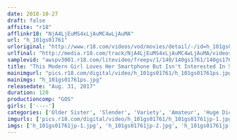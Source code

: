 ```yaml
---
date: 2018-10-27
draft: false
affsite: "r18"
afflinkr18: "NjA4LjEuMS4xLjAuMC4wLjAuMA"
url: "h_101gs01761"
urloriginal: "http://www.r18.com/videos/vod/movies/detail/-/id=h_101gs01761"
urlfinal: "http://media.r18.com/track/NjA4LjEuMS4xLjAuMC4wLjAuMA/videos/vod/movies/detail/-/id=h_101gs01761"
samplevid: "awspv3001.r18.com/litevideo/freepv/1/140/140gs1761/140gs1761_dmb_w.mp4"
title: "This Modern Girl Loves Her Smartphone But Isn't Interested In Sex, But When This Dirty Old Man Gave Her Some Slimy Foreplay And Continued Assaulting Her With His Big Cock, She Eventually Transformed Into A Sex Loving Slut #005"
mainimgurl: "pics.r18.com/digital/video/h_101gs01761/h_101gs01761ps.jpg"
mainimgs: "h_101gs01761ps.jpg"
releasedate: "Aug. 31, 2017"
duration: 120
productioncomp: "GOS"
girls: ['----']
categories: ['Older Sister', 'Slender', 'Variety', 'Amateur', 'Huge Dick - Large Dick', 'Hi-Def']
imgurls: ['pics.r18.com/digital/video/h_101gs01761/h_101gs01761jp-1.jpg', 'pics.r18.com/digital/video/h_101gs01761/h_101gs01761jp-2.jpg', 'pics.r18.com/digital/video/h_101gs01761/h_101gs01761jp-3.jpg', 'pics.r18.com/digital/video/h_101gs01761/h_101gs01761jp-4.jpg', 'pics.r18.com/digital/video/h_101gs01761/h_101gs01761jp-5.jpg', 'pics.r18.com/digital/video/h_101gs01761/h_101gs01761jp-6.jpg', 'pics.r18.com/digital/video/h_101gs01761/h_101gs01761jp-7.jpg', 'pics.r18.com/digital/video/h_101gs01761/h_101gs01761jp-8.jpg', 'pics.r18.com/digital/video/h_101gs01761/h_101gs01761jp-9.jpg', 'pics.r18.com/digital/video/h_101gs01761/h_101gs01761jp-10.jpg', 'pics.r18.com/digital/video/h_101gs01761/h_101gs01761jp-11.jpg', 'pics.r18.com/digital/video/h_101gs01761/h_101gs01761jp-12.jpg', 'pics.r18.com/digital/video/h_101gs01761/h_101gs01761jp-13.jpg', 'pics.r18.com/digital/video/h_101gs01761/h_101gs01761jp-14.jpg', 'pics.r18.com/digital/video/h_101gs01761/h_101gs01761jp-15.jpg', 'pics.r18.com/digital/video/h_101gs01761/h_101gs01761jp-16.jpg', 'pics.r18.com/digital/video/h_101gs01761/h_101gs01761jp-17.jpg', 'pics.r18.com/digital/video/h_101gs01761/h_101gs01761jp-18.jpg', 'pics.r18.com/digital/video/h_101gs01761/h_101gs01761jp-19.jpg', 'pics.r18.com/digital/video/h_101gs01761/h_101gs01761jp-20.jpg']
imgs: ['h_101gs01761jp-1.jpg', 'h_101gs01761jp-2.jpg', 'h_101gs01761jp-3.jpg', 'h_101gs01761jp-4.jpg', 'h_101gs01761jp-5.jpg', 'h_101gs01761jp-6.jpg', 'h_101gs01761jp-7.jpg', 'h_101gs01761jp-8.jpg', 'h_101gs01761jp-9.jpg', 'h_101gs01761jp-10.jpg', 'h_101gs01761jp-11.jpg', 'h_101gs01761jp-12.jpg', 'h_101gs01761jp-13.jpg', 'h_101gs01761jp-14.jpg', 'h_101gs01761jp-15.jpg', 'h_101gs01761jp-16.jpg', 'h_101gs01761jp-17.jpg', 'h_101gs01761jp-18.jpg', 'h_101gs01761jp-19.jpg', 'h_101gs01761jp-20.jpg']
---
```

